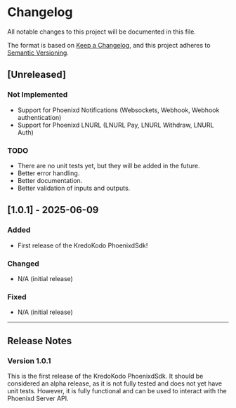 # Changelog

All notable changes to this project will be documented in this file.

The format is based on [Keep a Changelog](https://keepachangelog.com/en/1.0.0/),
and this project adheres to [Semantic Versioning](https://semver.org/spec/v2.0.0.html).

## [Unreleased]

### Not Implemented

- Support for Phoenixd Notifications (Websockets, Webhook, Webhook authentication)
- Support for Phoenixd LNURL (LNURL Pay, LNURL Withdraw, LNURL Auth)

### TODO
- There are no unit tests yet, but they will be added in the future.
- Better error handling.
- Better documentation.
- Better validation of inputs and outputs.

## [1.0.1] - 2025-06-09

### Added
- First release of the KredoKodo PhoenixdSdk!

### Changed
- N/A (initial release)

### Fixed
- N/A (initial release)

---

## Release Notes

### Version 1.0.1
This is the first release of the KredoKodo PhoenixdSdk.  It should be considered an alpha release, as it is not fully tested and does not yet have unit tests.  However, it is fully functional and can be used to interact with the Phoenixd Server API.